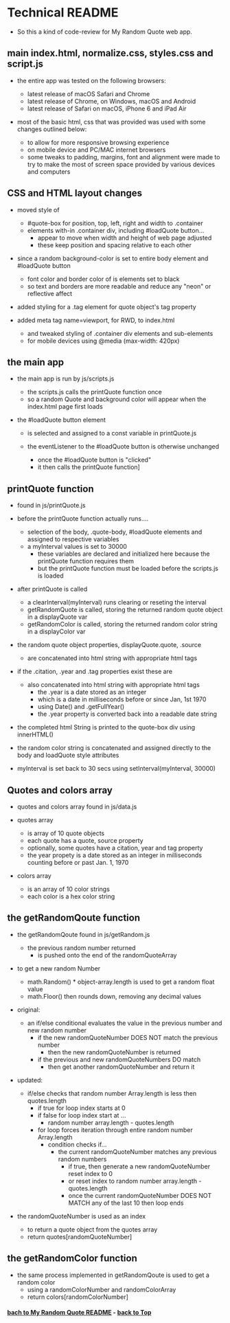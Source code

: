 # Technical README
  - So this a kind of code-review for My Random Quote web app.

## main index.html, normalize.css, styles.css and script.js

- the entire app was tested on the following browsers:
  - latest release of macOS Safari and Chrome
  - latest release of Chrome, on Windows, macOS and Android
  - latest release of Safari on macOS, iPhone 6 and iPad Air

- most of the basic html, css that was provided was used with some changes outlined below:
  - to allow for more responsive browsing experience
  - on mobile device and PC/MAC internet browsers
  - some tweaks to padding, margins, font and alignment were made to try to make the most of screen space provided by various devices and computers

## CSS and HTML layout changes

- moved style of
  - #quote-box for position, top, left, right and width to .container
  - elements with-in .container div, including #loadQuote button...
    - appear to move when width and height of web page adjusted
    - these keep position and spacing relative to each other

- since a random background-color is set to entire body element and #loadQuote button
  - font color and border color of is elements set to black
  - so text and borders are more readable and reduce any "neon" or reflective affect

- added styling for a .tag element for quote object's tag property

- added meta tag name=viewport, for RWD, to index.html
  - and tweaked styling of .container div elements and sub-elements
  - for mobile devices using @media (max-width: 420px)

## the main app

- the main app is run by js/scripts.js

  - the scripts.js calls the printQuote function once
  - so a random Quote and background color will appear when the index.html page first loads

- the #loadQuote button element

  - is selected and assigned to a const variable in printQuote.js

  - the eventListener to the #loadQuote button is otherwise unchanged
    - once the #loadQuote button is "clicked"
    - it then calls the printQuote function]

## printQuote function

- found in js/printQuote.js

- before the printQuote function actually runs....
  - selection of the body, .quote-body, #loadQuote elements and assigned to respective variables
  - a myInterval values is set to 30000
    - these variables are declared and initialized here because the printQuote function requires them
    - but the printQuote function must be loaded before the scripts.js is loaded

- after printQuote is called
  - a clearInterval(myInterval) runs clearing or reseting the interval
  - getRandomQuote is called, storing the returned random quote object in a displayQuote var
  - getRandomColor is called, storing the returned random color string in a displayColor var

- the random quote object properties, displayQuote.quote, .source
  - are concatenated into html string with appropriate html tags

- if the .citation, .year and .tag properties exist these are
  - also concatenated into html string with appropriate html tags
    - the .year is a date stored as an integer
    - which is a date in milliseconds before or since Jan, 1st 1970
    - using Date() and .getFullYear()
    - the .year property is converted back into a readable date string

- the completed html String is printed to the quote-box div using innerHTML()

- the random color string is concatenated and assigned directly to the body and loadQuote style attributes

- myInterval is set back to 30 secs using setInterval(myInterval, 30000)

## Quotes and colors array

- quotes and colors array found in js/data.js

- quotes array
  - is array of 10 quote objects
  - each quote has a quote, source property
  - optionally, some quotes have a citation, year and tag property
  - the year propety is a date stored as an integer in milliseconds counting before or past Jan. 1, 1970

- colors array
  - is an array of 10 color strings
  - each color is a hex color string

## the getRandomQoute function

- the getRandomQoute found in js/getRandom.js

  - the previous random number returned
    - is pushed onto the end of the randomQuoteArray

- to get a new random Number
  - math.Random() * object-array.length is used to get a random float value
  - math.Floor() then rounds down, removing any decimal values

- original:
  - an if/else conditional evaluates the value in the previous number and new random number
    - if the new randomQuoteNumber DOES NOT match the previous number
      - then the new randomQuoteNumber is returned
    - if the previous and new randomQuoteNumbers DO match
      - then get another randomQuoteNumber and return it

- updated:
  - if/else checks that random number Array.length is less then quotes.length
    - if true for loop index starts at 0
    - if false for loop index start at ...
      - random number array.length - quotes.length
    - for loop forces iteration through entire random number Array.length
      - condition checks if...
        - the current randomQuoteNumber matches any previous random numbers
          - if true, then generate a new randomQuoteNumber reset index to 0
          - or reset index to random number array.length - quotes.length
          - once the current randomQuoteNumber DOES NOT MATCH any of the last 10 then loop ends

- the randomQuoteNumber is used as an index
  - to return a quote object from the quotes array
  - return quotes[randomQuoteNumber]

## the getRandomColor function

- the same process implemented in getRandomQoute is used to get a random color
  - using a randomColorNumber and randomColorArray
  - return colors[randomColorNumber]

#### **[bach to My Random Quote README](README.md)** - **[back to Top](#Technical-README)**
